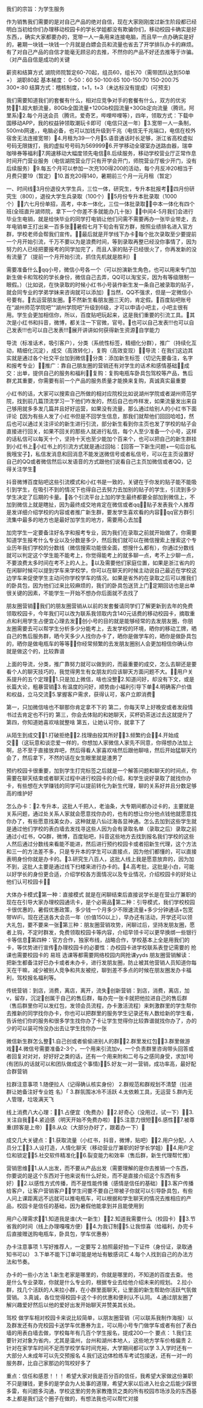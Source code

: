 我们的宗旨：为学生服务

作为销售我们需要的是对自己产品的绝对自信，现在大家刚刚度过新生阶段都已经明白当初给你们办理移动校园卡的学长学姐都没有欺骗你们，移动校园卡确实是好东西，，确实大家都要办的，宽带一人一条用来连接电脑，而且早一点办确实是好的，暑期一块钱一块钱一个月就是白嫖会员和流量也省去了开学排队办卡的麻烦。有了对自己产品的自信才能毫无顾忌的去推，不然你的产品不好还去推等于诈骗。（对产品自信是成功的关键

薪资和结算方式
湖院师院暂定60-70起，组员60，组长70（需带团队达到50单+）
湖职80起
基本梯度：
0-50：60
50-100:65
100-150:70
150-200:75
300+:80
结算方式：稽核制度，t+1，t+3（未达标没有提成）(可预支)

我们需要知道我们的套餐有什么，相对应竞争对手的套餐有什么，双方的优劣势1.超大额流量，80Gb全国流量+120Gb校园流量+30Gb定向流量（腾讯，阿里系)2.每个月送会员（腾讯，爱奇艺，哔哩哔哩等），四年，领取方式：下载中国移动APP，我的权益钟领取潮玩卡即可（电信只送一年）3.宽带一人一条制，500mb网速，，电脑必备，也可以加钱升级到千兆（电信无千兆端口，电信在校外宿舍无法连接宽带）4.月租为39一个月5.语音通话时长足够，浙江省高校虚拟号码无限拨打，我的虚拟号号码为5699996.开学移动全寝室办送路由器，瑞幸咖啡券等福利7.网速移动大幅度领先电信8.后续服务，移动学校营业厅正常作息时间开门营业服务（电信湖院营业厅只有开学会开门，师院营业厅极少开门，没有后续服务）9.每五个月可以参加一次充100得200的活动，每个月反冲20相当于月费只要19（暂定）10.首充20得140，暑期前三个月一元月租（暂定）

一、时间线3月份退役大学生兵，三位一体，研究生，专升本批报考四月份研究生（800），退役大学生兵录取（100个）5月份专升本批录取（1000个）六七月份单招，高考，中本一体化，三位一体批录取中本一体化有四个班(全班直升湖师院，拿下一个你差不多就能办几十张）中间4-5月我们会进行毕业生电销，就是给快毕业的同学打电销让他们问需不需要再办一张毕业带走，去年电销单王打出来一百多张暑假七月下旬会有官方群，按照业绩排名进入官方群，学校老师会帮我们宣传。最后就是开学线下办卡每个批次录取至少要提前一个月开始引流，千万不要以为是浪费时间，等到录取再整已经没你事情了，因为努力的人已经把要报考的同学加完了，而且人家的贴子已经很火了，你再发新的没有流量了（提前一个月开始引流，抓住先机就是胜利）

需要准备什么qq小号，微信小号各一个（可以扮演新生角色，也可以用来专门加新生做卡和驾校的学长身份，微信自己去弄，QQ可以淘宝买，因为有等级限制一眼假。）（比如说，在快录取的时候小红书小号装作新生发一条自己被录取的贴子，就会同专业的学弟学妹来咨询就可以添加）当然，QQ不强求，但是一定微信小号要有。去运营朋友圈。不然新生看朋友圈三天的，肯定假。百度贴吧账号在“湖州师范学院吧”“湖州学院吧”升级到6级，才可以申请小吧主，小吧主很有用。学生会更加相信你，所以，百度贴吧玩起来，这是我们重要的引流工具。其次是小红书和抖音，微博，都关注一下官微，官号。也可以自己发表!!!也可以自己发表!!!也可以自己发表!!!展开讲讲如何获得新生资源自学能力

导流（标准话术，吸引客户），分类（系统性标签，精细化分群），推广（持续化互动，精细化沉淀），成交（高效转化），复购（高效变现）导流：在我们这边其实就是通过各个社交平台加到微信分类：添加新生标签（切记先要备注，名字和报考专业）推广：靠自己朋友圈的营销还有对学生的话术和感情基础成交：出单，提供自己的服务和福利复购：复购电瓶车卧具包驾校等产品，售后群尤其重要，你需要有前一个产品的服务质量才能换来复购，真诚真实最重要

小红书的话，大家可以搜索自己所做的相对应院校比如说湖州学院或者湖州师范学院，找到前几篇顶流学习一下他们咋发的，然后自己也咋样发，如果流量发出来自己够用就多多发几篇并且好好运营，如果没有流量，那么通过给别人的小红书下面评论【因为有些人发了小红书但是不回学生信息，那我们就帮他们回回哈哈】，然后也可以通过关注评论的新生进行引流，部分新生看到你主页也发了学校的帖子会直接进行回关，如果不回关的那些人就进行私信，每个人至少准备一个小号，这样的话私信可以每天十个，坚持十天也至少能加个百来个，也可以把自己的新生群挂到小红书上小红书上的引流方式就是通过回帖：【回答一下新生问题+一句后台私我哦宝子】，私信发消息和回消息不能发送微信号或者私信号，可以在主页设置好自己的QQ或者微信然后以发语音的方式跟他们说看自己主页加微信或者QQ，记得关注学生

抖音微博百度贴吧这些引流模式和小红书是一致的，关键在于你发的贴子能不能吸引到学生，在吸引不到的情况下也得自己去努力去加别的贴子的学生，引流到多少学生决定了后期的卡量。各个引流平台上加的学生最终都要全部加到微信上，不加到微信上就是瞎扯，因为最终成交地肯定在微信或者qq贴子发表我个人推荐是发详细介绍学校的内容或者推广新生群，要发学生喜欢看的内容qq官方群引流集中最多的地方也是最好加学生的地方，需要用心去加

加完学生一定要备注好名字和报考专业，因为我们在录取之前就开始做了，你需要知道学生报考什么专业以及分数是多少，然后我们就可以在微信搜索上搜索这个专业历年我们学校的分数线（微信搜索功能很全面，想搜什么都有），你通过分数线就可以判定这个学生能不能考上，你觉得能考上的就多聊一点，考不上少聊一点，不要浪费太多时间在考不上的人上。以及需要他们家庭位置，如果是浙江省内的在闲聊时候可以提到学车来学校学，你可以在聊天的时候主动说自己最近在学校这边学车来促使学生主动问你学校学车的情况。如果是省外的在录取之后可以推我们的卧具包，因为他们过来比较麻烦的，我们的卧具包送货上门定期回访也是出单很关键的因素，不能学生一开始不想办你后面就不去找了

朋友圈营销我们的朋友圈营销从以前的发套餐请同学们了解更新到去年的免费领取校园卡，今年我们可以改为联系我领取内含140元话费的移动校园卡，摘取重点和利用学生占便宜心理去发创小号的目的就是能够经常的去发朋友圈，你朋友圈需要去可以帮学生分析多少分能考上，去发学校的环境，晒你的移动工牌，晒自己的售后服务群，晒今天多少人找你办卡了，晒你是做学车的，晒你是做卧具包的，晒你是做电瓶车的等等你经常频繁的去发朋友圈别人会更加相信你确认你就是做这个的，比较靠谱

上面的导流，分类，推广靠努力就可以做到的，而最重要的成交，怎么去聊还是要看个人的聊天技巧的，我觉得男生有女朋友的应该聊天方面问题不大。用户关系提升的五个定理1.只是加上微信，啥也没整2.知道问好，却没有下文，或是长篇大论，粗暴营销3.有温度的问好，顺势由小福利引导下单4.明确客户价值和权益，立马交流5.掌握客户需求，获得认可，客户立即消费

第一，只加微信啥也不聊那你肯定拿不下的
第二，你每天早上好晚安或者发段情书过去肯定也不行的
第三，你会去体贴的和她聊天，买杯奶茶送过去这就提升了
第四，你知道她喜欢啥就整啥
第五，让她认可你，就拿下了

从陌生到成交1.打破拒绝2.找理由投其所好3.频繁约会4.开始成交（这玩意和谈恋爱一样的，你想加人家微信人家先不同意，你得想办法加上啊，总不至于直接放弃吧，然后得看人家喜欢啥然后跟他聊啥，然后开始猛聊天约会了，然后拿下，不然的话在女生眼里就是渣男了

预约校园卡很重要，加到学生打完标签之后就是一个解答问题和聊天的时间点，你需要在聊天结束或者聊天过程中进行校园卡的介绍，和学生说好录取了就找你办卡，有些想在大学赚钱的同学可以提前转化为新生代理，聊的关系好并且分数足够高的维护好

怎么办卡：2.专升本，这批人千把人，老油条，大专期间都办过卡的，主要就是关系问题，通过处关系人家就会愿意找你办的，也有的想让你分他点钱他就愿意找你办了，有些愿意找美女办，这种就是八仙过海各显神通。怎么去加到这些学生就是通过他们学校的表白墙去发找寻这些人因为会有录取名单（录取之后）录取之前通过小红书，QQ群，微博，百度贴吧，抖音这些地方去找到报名我们学校的这些人然后通过分数线来看能不能进，然后进行预约校园卡或者招新生代理，这个方法和三一的方法差不多，只是专升本的学生可以直接点，因为他们都懂的，可以直接表明身份你就是办卡的。3.研究生八百人，这批人线上我是愿意放弃的，因为加不到，这批人主要是通过线下扫楼来进行办卡的。4.高考批，这批是小白，可能以好学长的身份更合适，介绍学校各方面情况以及专业情况，介绍校园卡的好处让他们认可校园卡

大体办卡模式第一种：直接模式  就是在闲聊结束后直接说学长是在营业厅兼职的现在在引导大家办理校园通讯卡，是个必需品第二种：引导模式，我们学校校园卡很优惠的，暑假优惠政策，多少钱一个月多少不限速流量+多少分钟通话+包宽带WiFi，现在还送各大会员一年（价值150以上），早办还有活动，开学还可以领大礼包，要不要来一张第三种：朋友圈营销攻势，闲聊过后，坚持发朋友圈，愿者上钩，不定时群发，免费领取校园卡等内容，介绍早领卡可以更早换绑一些银行卡等信息第四种：官方合作，独家布线，战略合作，学校基本上全是用我们的卡，等优势进行宣传办理校园卡的必要性：办校园卡进学校联系表登记需要的 抢课也需要校园卡的  易班  选课等都需要网络校园内网抢课yyds   朋友圈营销解读：把新生都备注好已办卡或者未办卡，进行发朋友圈，防止被其他营销人员知道你每天在干嘛，减少被别人竞争和共友被挖，聊到差不多点的时候在朋友圈发办卡福利，驾校报名福利等。

传统营销：到店，消费，离店，离开，流失创新营销：到店，消费，离店，加v，留存，沉淀创属于自己的售后群，每办完一张卡就把他拉进自己的售后群（售后群里你可以发红包，发领会员流程，办卡激活流程）来刺激群里的学生帮你去推新的同学找你办卡，你也可以把群里的服务学生记录还有人数给新的学生看，告诉他们你的服务和很多学生找你办了卡让学生觉得你比较靠谱就找你办了，办的少的可以装可怜没办出去让学生找你办一张

微信新生群怎么整1.自己创或者偷偷进别人的群2.群里发红包3.群里做游戏4.微信号需要准备2-3个，一个用来引流加v，一个负责群里咨询带头回答或者回复对对对，好好好之类的话，还有一个用来附和二号与之感同身受，求加1号(有团队的话就可以和团队做成这个事情)5.好友一对一营销，成功率高，最好配合群营销

拉群注意事项
1.随便拉人（记得确认核实身份）
2.群规范和群规划不清楚（拉进群让她备注好专业姓
名）「
3.群氛围冰冷不活跃
4.太依赖工具，无运营
5.群内无人管理，垃圾满天飞

线上消费八大心理：1.占便宜（免费办）2.好奇心（没用过，试一下）3.关注自我4.紧迫感（明天开始不免费办啦）5.注意力很短6.感性7.被尊重(顾客是上帝）8.从众（大部分办好了，跟着办一下）

成交几大关键点：1.获取流量（小红书，抖音，微博，贴吧）2.用户分配，人员分工3.人设打造，人情化聊天（移动营业厅兼职的好学长学姐）4.用户定位和锁定5.社交软件精准化6.裂变能力和效率（售后群，新生代理帮忙推）

营销思维1.从人出发，而不要从产品出发（需要理解的是你去推销一个东西，你要说的是这个东西对于他来说有什么好处，而不是直接介绍这个东西有多好）2.以感性方式传播，而不是性能传播（感情是信任的基础）3.客户传播给客户，让客户营销客户学生问要不要自己带被子你就可以引导卧具包，有些人问上课距离远不远就可以推电瓶车，可以根据和学生聊天的情况去推相应的产品，校园卡是信任的基础，因为暑假他能拿到并且能使用到

用户心理需求1.知道我是谁(大一新生）2.知道我需要什么（校园卡）3.节省我的时间（线上办理嘎嘎方便）4.为我订制5.让我惊喜（给福利，办完卡后直接赠送购电瓶车，卧具包，学车优惠券）

办卡注意事项
1.写好推荐人，一定要写
2.拍照最好拍一下证件（身份证，录取通知书可以）
3.下单不能下订单可能是地址有敏感词汇
4.每个人找到自己的办法方法和节奏。

办卡的一些小方法
1.新生老家是哪里的，你就是哪里的，不知道的百度去查。
他是什么专业录取，你就是什么专业的，根据专业去给他介绍未来的规划。
2.拉小群，找几个活跃的人来拉小群，在小群里面聊天，让里面的新生帮助你活跃气氛做营销。
3.真诚，各位觉得校园卡这个卡的优惠和便利认不认同。
4.通过朋友圈了解兴趣爱好然后以他的爱好出发开始聊天并赞美其长处。

驾校
做学车相对校园卡来说比较简单，以朋友圈营销（可以联系我制作海报）以及群发还有办完校园卡送学车优惠券为主，可以用小号专门做学车或者有创了表白墙的用表白墙去做，学校每年有几百个学生报名，提成200一个
要点：
1.我们主要针对对象为省内，尤其是温州，台州和湖州本地人，这些地方学车价格偏贵
2.针对在家学车时间不足而学校学车时间充裕，大学期间都可以学
3.入学时还有一大部分人未成年可以先交预报名
4.我们这边体检练车考试包接送，还有一对一的服务群，比自己家那边的驾校好多了

重点：信任和感恩！！！
希望大家对我是百分百的信任，我希望大家做这份兼职不只是赚钱，更多的是学会为人处事的道理，希望大家以后进入社会之后能少踩很多雷，有问题多沟通，学校这里的劳务家教撸货之类的所有校园市场涉及的东西基本上都是我们这个圈子在做的，有想法我也可以帮忙对接

